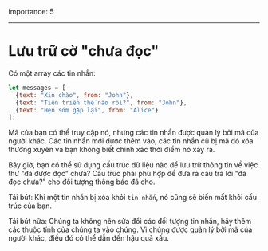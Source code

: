 importance: 5

---

# Lưu trữ cờ "chưa đọc"

Có một array các tin nhắn:

```js
let messages = [
  {text: "Xin chào", from: "John"},
  {text: "Tiến triển thế nào rồi?", from: "John"},
  {text: "Hẹn sớm gặp lại", from: "Alice"}
];
```

Mã của bạn có thể truy cập nó, nhưng các tin nhắn được quản lý bởi mã của người khác. Các tin nhắn mới được thêm vào, các tin nhắn cũ bị mã đó xóa thường xuyên và bạn không biết chính xác thời điểm nó xảy ra.

Bây giờ, bạn có thể sử dụng cấu trúc dữ liệu nào để lưu trữ thông tin về việc thư "đã được đọc" chưa? Cấu trúc phải phù hợp để đưa ra câu trả lời "đã đọc chưa?" cho đối tượng thông báo đã cho.

Tái bút: Khi một tin nhắn bị xóa khỏi `tin nhắn`, nó cũng sẽ biến mất khỏi cấu trúc của bạn.

Tái bút nữa: Chúng ta không nên sửa đổi các đối tượng tin nhắn, hãy thêm các thuộc tính của chúng ta vào chúng. Vì chúng được quản lý bởi mã của người khác, điều đó có thể dẫn đến hậu quả xấu.
